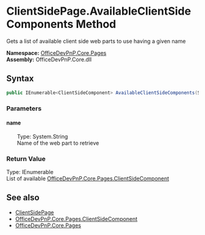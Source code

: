 # ClientSidePage.AvailableClientSideComponents Method  
 Gets a list of available client side web parts to use having a given name   

**Namespace:** [OfficeDevPnP.Core.Pages](OfficeDevPnP.Core.Pages.md)  
**Assembly:** OfficeDevPnP.Core.dll  
## Syntax
```C#
public IEnumerable<ClientSideComponent> AvailableClientSideComponents(String name)
```
### Parameters
#### name  
&emsp;&emsp;Type: System.String  
&emsp;&emsp;Name of the web part to retrieve  

  

### Return Value
Type: IEnumerable<ClientSideComponent>  
List of available  [OfficeDevPnP.Core.Pages.ClientSideComponent](OfficeDevPnP.Core.Pages.ClientSideComponent.md)   


## See also
- [ClientSidePage](OfficeDevPnP.Core.Pages.ClientSidePage.md) 
- [OfficeDevPnP.Core.Pages.ClientSideComponent](OfficeDevPnP.Core.Pages.ClientSideComponent.md)
- [OfficeDevPnP.Core.Pages](OfficeDevPnP.Core.Pages.md) 
